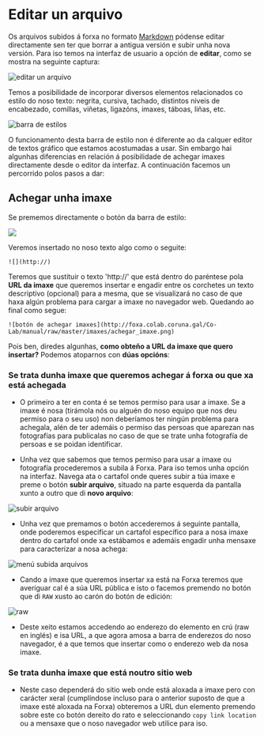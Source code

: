# Editar un arquivo

Os arquivos subidos á forxa no formato [Markdown](https://guides.github.com/features/mastering-markdown/) pódense editar directamente sen ter que borrar a antigua versión e subir unha nova versión. Para iso temos na interfaz de usuario a opción de **editar**, como se mostra na seguinte captura:

![editar un arquivo](http://forxa.colab.coruna.gal/Co-Lab/manual/raw/master/imaxes/editar.png)

Temos a posibilidade de incorporar diversos elementos relacionados co estilo do noso texto: negrita, cursiva, tachado, distintos niveis de encabezado, comillas, viñetas, ligazóns, imaxes, táboas, liñas, etc.

![barra de estilos](http://forxa.colab.coruna.gal/Co-Lab/manual/raw/master/imaxes/barra_de_estilo.png)

O funcionamento desta barra de estilo non é diferente ao da calquer editor de textos gráfico que estamos acostumadas a usar. Sin embargo hai algunhas diferencias en relación á posibilidade de achegar imaxes directamente desde o editor da interfaz. A continuación facemos un percorrido polos pasos a dar:

## Achegar unha imaxe

Se prememos directamente o botón da barra de estilo:

![](http://forxa.colab.coruna.gal/Co-Lab/manual/raw/master/imaxes/achegar_imaxe.png)

Veremos insertado no noso texto algo como o seguite:

`![](http://)`

Teremos que sustituir o texto 'http://' que está dentro do paréntese pola **URL da imaxe** que queremos insertar e engadir entre os corchetes un texto descriptivo (opcional) para a mesma, que se visualizará no caso de que haxa algún problema para cargar a imaxe no navegador web. Quedando ao final como segue:

`![botón de achegar imaxes](http://foxa.colab.coruna.gal/Co-Lab/manual/raw/master/imaxes/achegar_imaxe.png)`

Pois ben, diredes algunhas, **como obteño a URL da imaxe que quero insertar?** Podemos atoparnos con **dúas opcións**:

### Se trata dunha imaxe que queremos achegar á forxa ou que xa está achegada

* O primeiro a ter en conta é se temos permiso para usar a imaxe. Se a imaxe é nosa (tirámola nós ou alguén do noso equipo que nos deu permiso para o seu uso) non deberíamos ter ningún problema para achegala, alén de ter ademáis o permiso das persoas que aparezan nas fotografías para publicalas no caso de que se trate unha fotografía de persoas e se poidan identificar.

* Unha vez que sabemos que temos permiso para usar a imaxe ou fotografía procederemos a subila á Forxa. Para iso temos unha opción na interfaz. Navega ata o cartafol onde queres subir a túa imaxe e preme o botón **subir arquivo**, situado na parte esquerda da pantalla xunto a outro que di **novo arquivo**:

![subir arquivo](http://forxa.colab.coruna.gal/Co-Lab/manual/raw/master/imaxes/subir_arquivo.png)

* Unha vez que premamos o botón accederemos á seguinte pantalla, onde poderemos especificar un cartafol específico para a nosa imaxe dentro do cartafol onde xa estábamos e ademáis engadir unha mensaxe para caracterizar a nosa achega:

![menú subida arquivos](http://forxa.colab.coruna.gal/Co-Lab/manual/raw/master/imaxes/menu_subida.png)

* Cando a imaxe que queremos insertar xa está na Forxa teremos que averiguar cal é a súa URL pública e isto o facemos premendo no botón que di `RAW` xusto ao carón do botón de edición:

![raw](http://forxa.colab.coruna.gal/Co-Lab/manual/raw/master/imaxes/raw_url.png)

* Deste xeito estamos accedendo ao enderezo do elemento en crú (raw en inglés) e isa URL, a que agora amosa a barra de enderezos do noso navegador, é a que temos que insertar como o enderezo web da nosa imaxe.


### Se trata dunha imaxe que está noutro sitio web

* Neste caso dependerá do sitio web onde está aloxada a imaxe pero con carácter xeral (cumplíndose incluso para o anterior suposto de que a imaxe esté aloxada na Forxa) obteremos a URL dun elemento premendo sobre este co botón dereito do rato e seleccionando `copy link location` ou a mensaxe que o noso navegador web utilice para iso.
